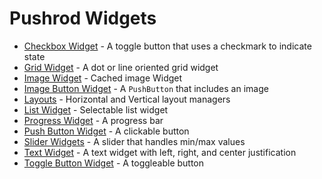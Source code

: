 # Pushrod Widgets

- [Checkbox Widget](../../images/checkbox.png) - A toggle button that uses a checkmark to indicate state
- [Grid Widget](../../images/grid.png) - A dot or line oriented grid widget
- [Image Widget](../../images/image.png) - Cached image Widget
- [Image Button Widget](../../images/image_button.png) - A `PushButton` that includes an image
- [Layouts](../../images/layout.png) - Horizontal and Vertical layout managers
- [List Widget](../../images/list.png) - Selectable list widget
- [Progress Widget](../../images/progress.png) - A progress bar
- [Push Button Widget](../../images/push_button.png) - A clickable button
- [Slider Widgets](../../images/slider.png) - A slider that handles min/max values
- [Text Widget](../../images/text.png) - A text widget with left, right, and center justification
- [Toggle Button Widget](../../images/toggle_button.png) - A toggleable button

